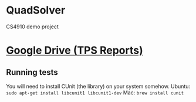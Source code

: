 # QuadSolver
CS4910 demo project

# [Google Drive (TPS Reports)](https://drive.google.com/drive/folders/1p6M2_yfme9Apm8la7Wr4oneaYihetKgb)

## Running tests
You will need to install CUnit (the library) on your system somehow.
Ubuntu: `sudo apt-get install libcunit1 libcunit1-dev`
Mac: `brew install cunit`
